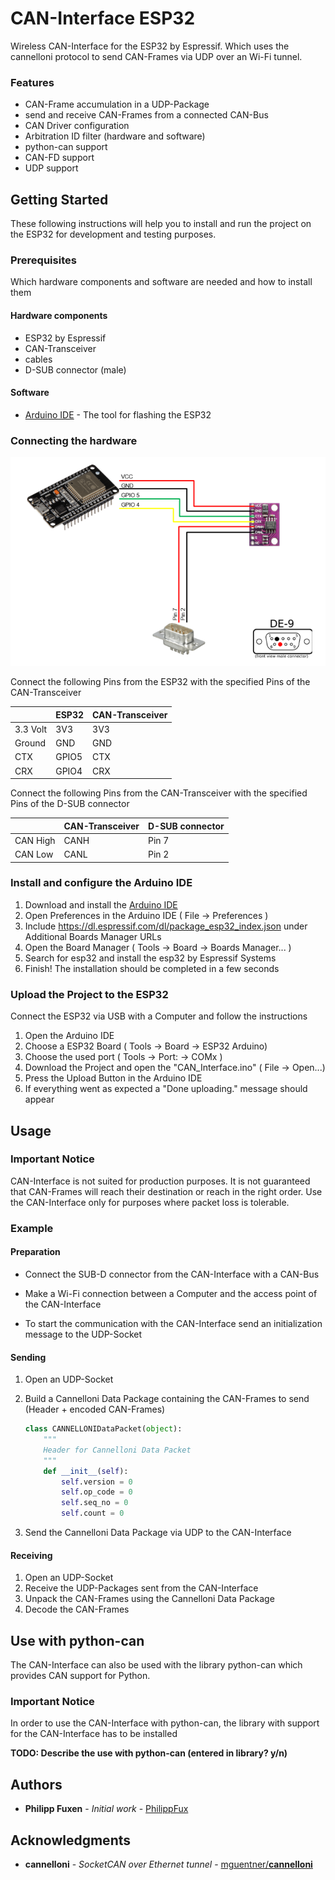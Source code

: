 # CAN-Interface ESP32

Wireless CAN-Interface for the ESP32 by Espressif. 
Which uses the cannelloni protocol to send CAN-Frames via UDP over an Wi-Fi tunnel. 

### Features

* CAN-Frame accumulation in a UDP-Package
* send and receive CAN-Frames from a connected CAN-Bus
* CAN Driver configuration 
* Arbitration ID filter (hardware and software)
* python-can support
* CAN-FD support 
* UDP support 

## Getting Started

These following instructions will help you to install and run the project on the ESP32 for development and testing purposes. 

### Prerequisites 

Which hardware components and software are needed and how to install them 

#### Hardware components 

* ESP32 by Espressif
* CAN-Transceiver
* cables
* D-SUB connector (male)

#### Software 

* [Arduino IDE](https://www.arduino.cc/en/main/software) - The tool for flashing the ESP32

### Connecting the hardware

![](https://github.com/PhilippFux/ESP32_CAN_Interface/blob/master/circuit_diagram.PNG)



Connect the following Pins from the ESP32 with the specified Pins of the CAN-Transceiver

|          | ESP32 | CAN-Transceiver |
| :------- | :---- | :-------------- |
| 3.3 Volt | 3V3   | 3V3             |
| Ground   | GND   | GND             |
| CTX      | GPIO5 | CTX             |
| CRX      | GPIO4 | CRX             |



Connect the following Pins from the CAN-Transceiver with the specified Pins of the D-SUB connector

|          | CAN-Transceiver | D-SUB connector |
| -------- | --------------- | --------------- |
| CAN High | CANH            | Pin 7           |
| CAN Low  | CANL            | Pin 2           |

### Install and configure the Arduino IDE

1. Download and install the [Arduino IDE](https://www.arduino.cc/en/main/software)
2. Open Preferences in the Arduino IDE ( File -> Preferences )
3. Include https://dl.espressif.com/dl/package_esp32_index.json under Additional Boards Manager URLs 
4. Open the Board Manager ( Tools -> Board -> Boards Manager... )
5. Search for esp32 and install the esp32 by Espressif Systems 
6. Finish! The installation should be completed in a few seconds

### Upload the Project to the ESP32

Connect the ESP32 via USB with a Computer and follow the instructions

1. Open the Arduino IDE 
2. Choose a ESP32 Board ( Tools -> Board -> ESP32 Arduino)
3. Choose the used port ( Tools -> Port: -> COMx )
4. Download the Project and open the "CAN_Interface.ino" ( File -> Open...)
5. Press the Upload Button in the Arduino IDE 
6. If everything went as expected a "Done uploading." message should appear

## Usage

### Important Notice 

CAN-Interface is not suited for production purposes. It is not guaranteed that CAN-Frames will reach their destination or reach in the right order. Use the CAN-Interface only for purposes where packet loss is tolerable. 

### Example

#### Preparation

* Connect the SUB-D connector from the CAN-Interface with a CAN-Bus
* Make a Wi-Fi connection between a Computer and the access point of the CAN-Interface

* To start the communication with the CAN-Interface send an initialization message to the UDP-Socket

#### Sending

1. Open an UDP-Socket

2. Build a Cannelloni Data Package containing the CAN-Frames to send (Header + encoded CAN-Frames)

   ```python
   class CANNELLONIDataPacket(object):
       """
       Header for Cannelloni Data Packet
       """
       def __init__(self):
           self.version = 0
           self.op_code = 0
           self.seq_no = 0
           self.count = 0
   ```

3. Send the Cannelloni Data Package via UDP to the CAN-Interface 

#### Receiving

1. Open an UDP-Socket 
2. Receive the UDP-Packages sent from the CAN-Interface
3. Unpack the CAN-Frames using the Cannelloni Data Package 
4. Decode the CAN-Frames

## Use with python-can

The CAN-Interface can also be used with the library python-can which provides CAN support for Python. 

### Important Notice 

In order to use the CAN-Interface with python-can, the library with support for the CAN-Interface has to be installed

**TODO:  Describe the use with python-can (entered in library? y/n)**



## Authors

* **Philipp Fuxen** - *Initial work* - [PhilippFux](https://github.com/PhilippFux)

## Acknowledgments

* **cannelloni** - *SocketCAN over Ethernet tunnel* - [mguentner/**cannelloni**](https://github.com/mguentner/cannelloni)

